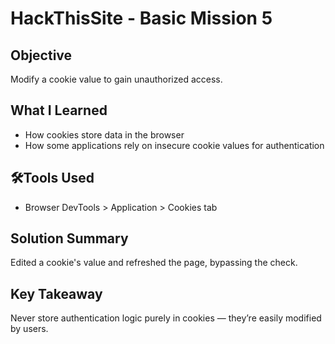 # HackThisSite - Basic Mission 5

## Objective
Modify a cookie value to gain unauthorized access.

## What I Learned
- How cookies store data in the browser
- How some applications rely on insecure cookie values for authentication

## 🛠Tools Used
- Browser DevTools > Application > Cookies tab

## Solution Summary
Edited a cookie's value and refreshed the page, bypassing the check.

## Key Takeaway
Never store authentication logic purely in cookies — they’re easily modified by users.

